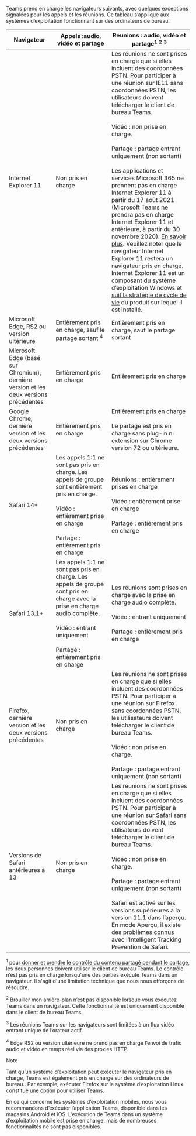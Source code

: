 Teams prend en charge les navigateurs suivants, avec quelques exceptions signalées pour les appels et les réunions. Ce tableau s’applique aux systèmes d’exploitation fonctionnant sur des ordinateurs de bureau. 


|Navigateur  |Appels :audio, vidéo et partage  |Réunions : audio, vidéo et partage<sup>1</sup> <sup>2</sup> <sup>3</sup>  |
|---------|---------|---------|
|Internet Explorer 11     |Non pris en charge         |Les réunions ne sont prises en charge que si elles incluent des coordonnées PSTN. Pour participer à une réunion sur IE11 sans coordonnées PSTN, les utilisateurs doivent télécharger le client de bureau Teams.<br><br>Vidéo : non prise en charge.<br><br>Partage : partage entrant uniquement (non sortant)  <br><br> Les applications et services Microsoft 365 ne prennent pas en charge Internet Explorer 11 à partir du 17 août 2021 (Microsoft Teams ne prendra pas en charge Internet Explorer 11 et antérieure, à partir du 30 novembre 2020). [En savoir plus](https://www.microsoft.com/edge/business). Veuillez noter que le navigateur Internet Explorer 11 restera un navigateur pris en charge. Internet Explorer 11 est un composant du système d’exploitation Windows et [suit la stratégie de cycle de vie](/lifecycle/faq/internet-explorer-microsoft-edge) du produit sur lequel il est installé.    |
|Microsoft Edge, RS2 ou version ultérieure     |Entièrement pris en charge, sauf le partage sortant <sup>4</sup>         |Entièrement pris en charge, sauf le partage sortant         |
|Microsoft Edge (basé sur Chromium), dernière version et les deux versions précédentes     | Entièrement pris en charge    |Entièrement pris en charge         |
|Google Chrome, dernière version et les deux versions précédentes       |Entièrement pris en charge |Entièrement pris en charge <br> <br>Le partage est pris en charge sans plug-in ni extension sur Chrome version 72 ou ultérieure.       |
|Safari 14+     |Les appels 1:1 ne sont pas pris en charge. Les appels de groupe sont entièrement pris en charge.<br><br>Vidéo : entièrement prise en charge<br><br>Partage : entièrement pris en charge         |Réunions : entièrement prises en charge<br><br>Vidéo : entièrement prise en charge<br><br>Partage : entièrement pris en charge     |
|Safari 13.1+     |Les appels 1:1 ne sont pas pris en charge. Les appels de groupe sont pris en charge avec la prise en charge audio complète.<br><br>Vidéo : entrant uniquement<br><br>Partage : entièrement pris en charge         |Les réunions sont prises en charge avec la prise en charge audio complète.<br><br>Vidéo : entrant uniquement<br><br>Partage : entièrement pris en charge     |
|Firefox, dernière version et les deux versions précédentes     |Non pris en charge         |Les réunions ne sont prises en charge que si elles incluent des coordonnées PSTN. Pour participer à une réunion sur Firefox sans coordonnées PSTN, les utilisateurs doivent télécharger le client de bureau Teams.<br><br>Vidéo : non prise en charge.<br><br>Partage : partage entrant uniquement (non sortant)     |
|Versions de Safari antérieures à 13     | Non pris en charge        |Les réunions ne sont prises en charge que si elles incluent des coordonnées PSTN. Pour participer à une réunion sur Safari sans coordonnées PSTN, les utilisateurs doivent télécharger le client de bureau Teams.<br><br>Vidéo : non prise en charge.<br><br>Partage : partage entrant uniquement (non sortant)<br><br>Safari est activé sur les versions supérieures à la version 11.1 dans l’aperçu. En mode Aperçu, il existe des [problèmes connus](https://support.office.com/article/safari-browser-support-1aac0a7c-35a8-42c1-a7df-f674afe234df) avec l’Intelligent Tracking Prevention de Safari.      |

<sup>1</sup> pour[ donner et prendre le contrôle du contenu partagé pendant le partage](../meeting-policies-content-sharing.md#allow-a-participant-to-give-or-request-control), les deux personnes doivent utiliser le client de bureau Teams. Le contrôle n’est pas pris en charge lorsqu'une des parties exécute Teams dans un navigateur. Il s'agit d'une limitation technique que nous nous efforçons de résoudre.

<sup>2</sup> Brouiller mon arrière-plan n’est pas disponible lorsque vous exécutez Teams dans un navigateur. Cette fonctionnalité est uniquement disponible dans le client de bureau Teams.

<sup>3</sup> Les réunions Teams sur les navigateurs sont limitées à un flux vidéo entrant unique de l’orateur actif.

<sup>4</sup> Edge RS2 ou version ultérieure ne prend pas en charge l’envoi de trafic audio et vidéo en temps réel via des proxies HTTP.

> [!NOTE]
> Tant qu’un système d’exploitation peut exécuter le navigateur pris en charge, Teams est également pris en charge sur des ordinateurs de bureau.. Par exemple, exécuter Firefox sur le système d’exploitation Linux constitue une option pour utiliser Teams.
>
> En ce qui concerne les systèmes d’exploitation mobiles, nous vous recommandons d’exécuter l’application Teams, disponible dans les magasins Android et iOS. L’exécution de Teams dans un système d’exploitation mobile est prise en charge, mais de nombreuses fonctionnalités ne sont pas disponibles.